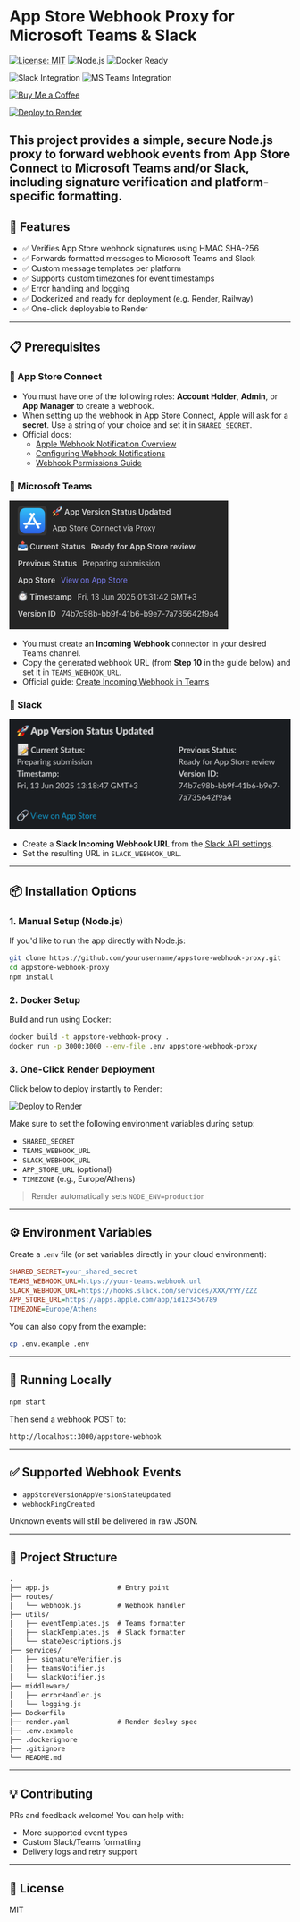 # App Store Webhook Proxy for Microsoft Teams & Slack

[![License: MIT](https://img.shields.io/badge/License-MIT-yellow.svg)](https://opensource.org/licenses/MIT)
![Node.js](https://img.shields.io/badge/node-%3E%3D18.x-brightgreen)
![Docker Ready](https://img.shields.io/badge/docker-ready-blue)

![Slack Integration](https://img.shields.io/badge/slack-supported-4A154B?logo=slack&logoColor=white)
![MS Teams Integration](https://img.shields.io/badge/teams-supported-6264A7?logo=microsoft-teams&logoColor=white)

[![Buy Me a Coffee](https://img.shields.io/badge/Buy%20Me%20a%20Coffee-%E2%98%95-blue)](coff.ee/alexiou)

[![Deploy to Render](https://render.com/images/deploy-to-render-button.svg)](https://render.com/deploy)

This project provides a simple, secure Node.js proxy to forward webhook events from **App Store Connect** to **Microsoft Teams** and/or **Slack**, including signature verification and platform-specific formatting.
---

## 🚀 Features

- ✅ Verifies App Store webhook signatures using HMAC SHA-256
- ✅ Forwards formatted messages to Microsoft Teams and Slack
- ✅ Custom message templates per platform
- ✅ Supports custom timezones for event timestamps
- ✅ Error handling and logging
- ✅ Dockerized and ready for deployment (e.g. Render, Railway)
- ✅ One-click deployable to Render

---

## 📋 Prerequisites

### 🔐 App Store Connect
- You must have one of the following roles: **Account Holder**, **Admin**, or **App Manager** to create a webhook.
- When setting up the webhook in App Store Connect, Apple will ask for a **secret**. Use a string of your choice and set it in `SHARED_SECRET`.
- Official docs:
  - [Apple Webhook Notification Overview](https://developer.apple.com/documentation/AppStoreConnectAPI/webhook-notifications)
  - [Configuring Webhook Notifications](https://developer.apple.com/documentation/appstoreconnectapi/configuring-webhook-notifications)
  - [Webhook Permissions Guide](https://developer.apple.com/help/app-store-connect/manage-your-team/manage-webhooks)

### 💬 Microsoft Teams
![MS Teams Notification Screenshot](documentation/assets/TeamsAppStoreUpdateResponse.png)
- You must create an **Incoming Webhook** connector in your desired Teams channel.
- Copy the generated webhook URL (from **Step 10** in the guide below) and set it in `TEAMS_WEBHOOK_URL`.
- Official guide: [Create Incoming Webhook in Teams](https://learn.microsoft.com/en-us/microsoftteams/platform/webhooks-and-connectors/how-to/add-incoming-webhook?tabs=newteams%2Cdotnet)

### 💬 Slack
![Slack Notification Screenshot](documentation/assets/SlackAppStoreUpdateResponse.png)
- Create a **Slack Incoming Webhook URL** from the [Slack API settings](https://api.slack.com/messaging/webhooks).
- Set the resulting URL in `SLACK_WEBHOOK_URL`.

---

## 📦 Installation Options

### 1. Manual Setup (Node.js)
If you'd like to run the app directly with Node.js:

```bash
git clone https://github.com/yourusername/appstore-webhook-proxy.git
cd appstore-webhook-proxy
npm install
```

### 2. Docker Setup
Build and run using Docker:

```bash
docker build -t appstore-webhook-proxy .
docker run -p 3000:3000 --env-file .env appstore-webhook-proxy
```

### 3. One-Click Render Deployment
Click below to deploy instantly to Render:

[![Deploy to Render](https://render.com/images/deploy-to-render-button.svg)](https://render.com/deploy)

Make sure to set the following environment variables during setup:
- `SHARED_SECRET`
- `TEAMS_WEBHOOK_URL`
- `SLACK_WEBHOOK_URL`
- `APP_STORE_URL` (optional)
- `TIMEZONE` (e.g., Europe/Athens)

> Render automatically sets `NODE_ENV=production`

---

## ⚙️ Environment Variables

Create a `.env` file (or set variables directly in your cloud environment):

```ini
SHARED_SECRET=your_shared_secret
TEAMS_WEBHOOK_URL=https://your-teams.webhook.url
SLACK_WEBHOOK_URL=https://hooks.slack.com/services/XXX/YYY/ZZZ
APP_STORE_URL=https://apps.apple.com/app/id123456789
TIMEZONE=Europe/Athens
```

You can also copy from the example:
```bash
cp .env.example .env
```

---

## 🧪 Running Locally

```bash
npm start
```
Then send a webhook POST to:
```
http://localhost:3000/appstore-webhook
```

---

## ✅ Supported Webhook Events
- `appStoreVersionAppVersionStateUpdated`
- `webhookPingCreated`

Unknown events will still be delivered in raw JSON.

---

## 📂 Project Structure

```
.
├── app.js                 # Entry point
├── routes/
│   └── webhook.js         # Webhook handler
├── utils/
│   ├── eventTemplates.js  # Teams formatter
│   ├── slackTemplates.js  # Slack formatter
│   └── stateDescriptions.js
├── services/
│   ├── signatureVerifier.js
│   ├── teamsNotifier.js
│   └── slackNotifier.js
├── middleware/
│   ├── errorHandler.js
│   └── logging.js
├── Dockerfile
├── render.yaml            # Render deploy spec
├── .env.example
├── .dockerignore
├── .gitignore
└── README.md
```

---

## 💡 Contributing

PRs and feedback welcome! You can help with:
- More supported event types
- Custom Slack/Teams formatting
- Delivery logs and retry support

---

## 📝 License
MIT

